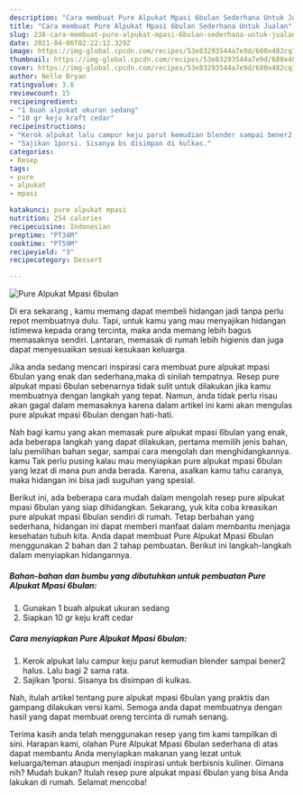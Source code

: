 ```yaml
---
description: "Cara membuat Pure Alpukat Mpasi 6bulan Sederhana Untuk Jualan"
title: "Cara membuat Pure Alpukat Mpasi 6bulan Sederhana Untuk Jualan"
slug: 238-cara-membuat-pure-alpukat-mpasi-6bulan-sederhana-untuk-jualan
date: 2021-04-06T02:22:12.329Z
image: https://img-global.cpcdn.com/recipes/53e83293544a7e9d/680x482cq70/pure-alpukat-mpasi-6bulan-foto-resep-utama.jpg
thumbnail: https://img-global.cpcdn.com/recipes/53e83293544a7e9d/680x482cq70/pure-alpukat-mpasi-6bulan-foto-resep-utama.jpg
cover: https://img-global.cpcdn.com/recipes/53e83293544a7e9d/680x482cq70/pure-alpukat-mpasi-6bulan-foto-resep-utama.jpg
author: Nelle Bryan
ratingvalue: 3.6
reviewcount: 15
recipeingredient:
- "1 buah alpukat ukuran sedang"
- "10 gr keju kraft cedar"
recipeinstructions:
- "Kerok alpukat lalu campur keju parut kemudian blender sampai bener2 halus. Lalu bagi 2 sama rata."
- "Sajikan 1porsi. Sisanya bs disimpan di kulkas."
categories:
- Resep
tags:
- pure
- alpukat
- mpasi

katakunci: pure alpukat mpasi 
nutrition: 254 calories
recipecuisine: Indonesian
preptime: "PT34M"
cooktime: "PT59M"
recipeyield: "3"
recipecategory: Dessert

---
```



![Pure Alpukat Mpasi 6bulan](https://img-global.cpcdn.com/recipes/53e83293544a7e9d/680x482cq70/pure-alpukat-mpasi-6bulan-foto-resep-utama.jpg)

Di era  sekarang , kamu memang dapat membeli hidangan jadi tanpa perlu repot membuatnya dulu. Tapi, untuk kamu yang mau menyajikan hidangan istimewa kepada orang tercinta, maka anda memang lebih bagus memasaknya sendiri. Lantaran, memasak di rumah lebih higienis dan juga dapat menyesuaikan sesuai kesukaan keluarga.

Jika anda sedang mencari inspirasi cara membuat pure alpukat mpasi 6bulan yang enak dan sederhana,maka di sinilah tempatnya. Resep pure alpukat mpasi 6bulan  sebenarnya tidak sulit untuk dilakukan jika kamu membuatnya dengan langkah yang tepat. Namun, anda tidak perlu risau akan gagal dalam memasaknya 
karena dalam artikel ini kami akan mengulas pure alpukat mpasi 6bulan dengan hati-hati.  



Nah bagi kamu yang akan memasak pure alpukat mpasi 6bulan yang enak, ada beberapa langkah yang dapat dilakukan, pertama memilih jenis bahan, lalu pemilihan bahan segar, sampai cara mengolah dan menghidangkannya. kamu Tak perlu pusing kalau mau menyiapkan pure alpukat mpasi 6bulan yang lezat di mana pun anda berada. Karena, asalkan kamu  tahu caranya, maka hidangan ini bisa jadi suguhan yang spesial.

Berikut ini, ada beberapa cara mudah dalam mengolah resep pure alpukat mpasi 6bulan yang siap dihidangkan. Sekarang, yuk kita coba kreasikan pure alpukat mpasi 6bulan sendiri di rumah. Tetap berbahan yang sederhana, hidangan ini dapat memberi manfaat dalam membantu menjaga kesehatan tubuh kita. Anda dapat membuat Pure Alpukat Mpasi 6bulan menggunakan 2 bahan dan 2 tahap pembuatan. Berikut ini langkah-langkah dalam menyiapkan hidangannya.

<!--inarticleads1-->

##### Bahan-bahan dan bumbu yang dibutuhkan untuk pembuatan Pure Alpukat Mpasi 6bulan:

1. Gunakan 1 buah alpukat ukuran sedang
1. Siapkan 10 gr keju kraft cedar




<!--inarticleads2-->

##### Cara menyiapkan Pure Alpukat Mpasi 6bulan:

1. Kerok alpukat lalu campur keju parut kemudian blender sampai bener2 halus. Lalu bagi 2 sama rata.
1. Sajikan 1porsi. Sisanya bs disimpan di kulkas.




Nah, itulah artikel tentang  pure alpukat mpasi 6bulan  yang praktis dan gampang dilakukan versi kami. Semoga anda dapat membuatnya dengan hasil yang dapat membuat oreng tercinta di rumah senang. 

Terima kasih anda telah menggunakan resep yang tim kami tampilkan di sini. Harapan kami, olahan  Pure Alpukat Mpasi 6bulan sederhana di atas dapat membantu Anda menyiapkan makanan yang lezat untuk keluarga/teman ataupun menjadi inspirasi untuk berbisnis kuliner. Gimana nih? Mudah bukan? Itulah resep pure alpukat mpasi 6bulan yang bisa Anda lakukan di rumah. Selamat mencoba!

